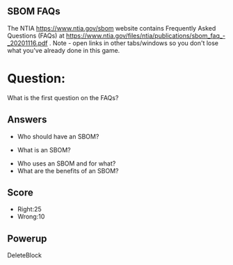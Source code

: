 ## SBOM FAQs
The NTIA https://www.ntia.gov/sbom website
contains Frequently Asked Questions (FAQs) at
https://www.ntia.gov/files/ntia/publications/sbom_faq_-_20201116.pdf .
Note - open links in other tabs/windows so you don't lose what you've already
done in this game.

# Question:
What is the first question on the FAQs?

## Answers
- Who should have an SBOM?
* What is an SBOM?
- Who uses an SBOM and for what?
- What are the benefits of an SBOM?


## Score
- Right:25
- Wrong:10

## Powerup
DeleteBlock
